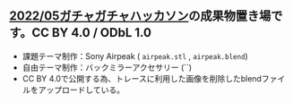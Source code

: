 ## [2022/05ガチャガチャハッカソン](https://github.com/furuhashilab/README/issues/33#issuecomment-1135300234)の成果物置き場です。CC BY 4.0 / ODbL 1.0
* 課題テーマ制作：Sony Airpeak ( `airpeak.stl` , `airpeak.blend`)
* 自由テーマ制作：バックミラーアクセサリー (``)
* CC BY 4.0で公開する為、トレースに利用した画像を削除したblendファイルをアップロードしている。
